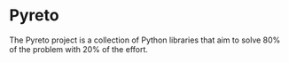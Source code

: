 # Pyreto

The Pyreto project is a collection of Python libraries that aim to solve 80% of the problem with 20% of the effort.
